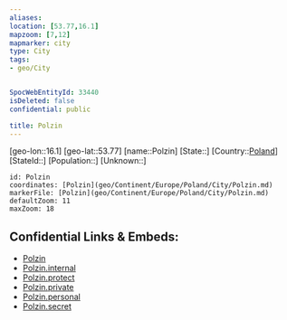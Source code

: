 ```yaml
---
aliases: 
location: [53.77,16.1]
mapzoom: [7,12] 
mapmarker: city 
type: City
tags:
- geo/City


SpocWebEntityId: 33440
isDeleted: false
confidential: public

title: Polzin
---
```

[geo-lon::16.1]
[geo-lat::53.77]
[name::Polzin]
[State::]
[Country::[Poland](geo/Continent/Europe/Poland.md)]
[StateId::]
[Population::]
[Unknown::]


```leaflet
id: Polzin
coordinates: [Polzin](geo/Continent/Europe/Poland/City/Polzin.md)
markerFile: [Polzin](geo/Continent/Europe/Poland/City/Polzin.md)
defaultZoom: 11 
maxZoom: 18
```


## Confidential Links & Embeds: 
- [Polzin](../../../../../../_public/geo/Continent/Europe/Poland/City/Polzin.md) 
- [Polzin.internal](../../../../../../_internal/geo/Continent/Europe/Poland/City/Polzin.internal.md) 
- [Polzin.protect](../../../../../../_protect/geo/Continent/Europe/Poland/City/Polzin.protect.md) 
- [Polzin.private](../../../../../../_private/geo/Continent/Europe/Poland/City/Polzin.private.md) 
- [Polzin.personal](../../../../../../_personal/geo/Continent/Europe/Poland/City/Polzin.personal.md) 
- [Polzin.secret](../../../../../../_secret/geo/Continent/Europe/Poland/City/Polzin.secret.md) 
